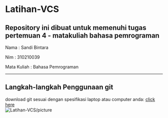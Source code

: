 # Latihan-VCS
Repository ini dibuat untuk memenuhi tugas pertemuan 4 - matakuliah bahasa pemrograman
--------------------------------------------------------------------------------------

Nama		: Sandi Bintara

Nim		: 310210039

Mata Kuliah	: Bahasa Pemrograman

--------------------------------------------------------------------------------------

## Langkah-langkah Penggunaan git
download git sesuai dengan spesifikasi laptop atau computer anda: [click here](https://git-scm.com/)
<br>
![Latihan-VCS/picture](1rename.PNG)


